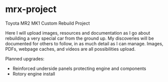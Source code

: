 mrx-project
====

Toyota MR2 MK1 Custom Rebuild Project

Here I will upload images, resources and documentation as I go about
rebuilding a very special car from the ground up. 
My discoveries will be documented for others to follow, in as much
detail as I can manage. Images, PDFs, webpage caches, and videos
are all possibilities upload.

Planned upgrades:

* Reinforced underside panels protecting engine and components
* Rotory engine install